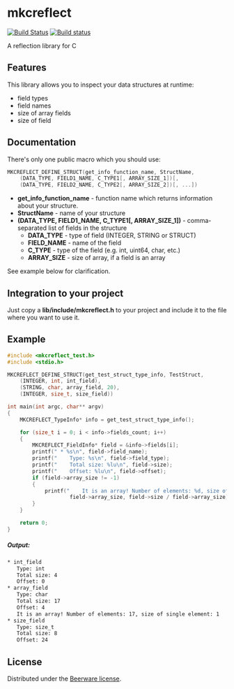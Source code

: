 # mkcreflect
[![Build Status](https://travis-ci.org/loganek/mkcreflect.svg?branch=master)](https://travis-ci.org/loganek/mkcreflect) [![Build status](https://ci.appveyor.com/api/projects/status/aqeb89t5sbf7uxsv?svg=true)](https://ci.appveyor.com/project/loganek/mkcreflect)

A reflection library for C

## Features
This library allows you to inspect your data structures at runtime:
 * field types
 * field names
 * size of array fields
 * size of field

## Documentation
There's only one public macro which you should use:
```c
MKCREFLECT_DEFINE_STRUCT(get_info_function_name, StructName,
    (DATA_TYPE, FIELD1_NAME, C_TYPE1[, ARRAY_SIZE_1])[,
    (DATA_TYPE, FIELD2_NAME, C_TYPE2[, ARRAY_SIZE_2])[, ...])
```
 * **get_info_function_name** - function name which returns information about your structure.
 * **StructName** - name of your structure
 * **(DATA_TYPE, FIELD1_NAME, C_TYPE1[, ARRAY_SIZE_1])** - comma-separated list of fields in the structure
   * **DATA_TYPE** - type of field (INTEGER, STRING or STRUCT)
   * **FIELD_NAME** - name of the field
   * **C_TYPE** - type of the field (e.g. int, uint64, char, etc.)
   * **ARRAY_SIZE** - size of array, if a field is an array

See example below for clarification.

## Integration to your project
Just copy a **lib/include/mkcreflect.h** to your project and include it to the file where you want to use it.

## Example
```c
#include <mkcreflect_test.h>
#include <stdio.h>

MKCREFLECT_DEFINE_STRUCT(get_test_struct_type_info, TestStruct,
    (INTEGER, int, int_field),
    (STRING, char, array_field, 20),
    (INTEGER, size_t, size_field))

int main(int argc, char** argv)
{
    MKCREFLECT_TypeInfo* info = get_test_struct_type_info();

    for (size_t i = 0; i < info->fields_count; i++)
    {
        MKCREFLECT_FieldInfo* field = &info->fields[i];
        printf(" * %s\n", field->field_name);
        printf("    Type: %s\n", field->field_type);
        printf("    Total size: %lu\n", field->size);
        printf("    Offset: %lu\n", field->offset);
        if (field->array_size != -1)
        {
            printf("    It is an array! Number of elements: %d, size of single element: %lu\n",
                    field->array_size, field->size / field->array_size);
        }
    }

    return 0;
}
```
##### Output:
```bash
* int_field
   Type: int
   Total size: 4
   Offset: 0
* array_field
   Type: char
   Total size: 17
   Offset: 4
   It is an array! Number of elements: 17, size of single element: 1
* size_field
   Type: size_t
   Total size: 8
   Offset: 24
```

## License
Distributed under the [Beerware license](LICENSE).
